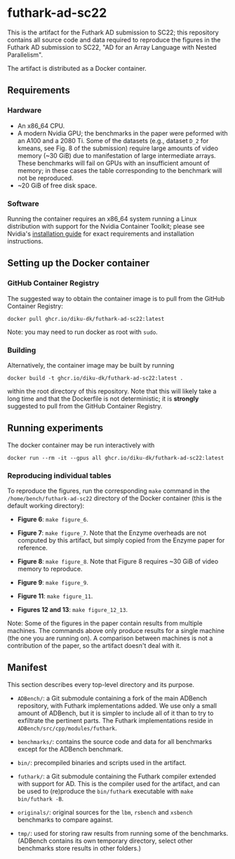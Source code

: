 # futhark-ad-sc22
This is the artifact for the Futhark AD submission to SC22; this
repository contains all source code and data required to reproduce the
figures in the Futhark AD submission to SC22, "AD for an Array
Language with Nested Parallelism".

The artifact is distributed as a Docker container.

## Requirements
### Hardware
* An x86_64 CPU.
* A modern Nvidia GPU; the benchmarks in the paper were peformed with
  an A100 and a 2080 Ti. Some of the datasets (e.g., dataset `D_2` for
  kmeans, see Fig. 8 of the submission) require large amounts of video
  memory (~30 GiB) due to manifestation of large intermediate arrays.
  These benchmarks will fail on GPUs with an insufficient amount of
  memory; in these cases the table corresponding to the benchmark will
  not be reproduced.
* ~20 GiB of free disk space.

### Software
Running the container requires an x86_64 system running a Linux
distribution with support for the Nvidia Container Toolkit; please see
Nvidia's [installation
guide](https://docs.nvidia.com/datacenter/cloud-native/container-toolkit/install-guide.html)
for exact requirements and installation instructions.

## Setting up the Docker container
### GitHub Container Registry
The suggested way to obtain the container image is to pull from
the GitHub Container Registry:

    docker pull ghcr.io/diku-dk/futhark-ad-sc22:latest
    
Note: you may need to run docker as root with `sudo`.
    
### Building
Alternatively, the container image may be built by running

    docker build -t ghcr.io/diku-dk/futhark-ad-sc22:latest .

within the root directory of this repository. Note that this will
likely take a long time and that the Dockerfile is not deterministic;
it is **strongly** suggested to pull from the GitHub Container Registry.

## Running experiments
The docker container may be run interactively with

    docker run --rm -it --gpus all ghcr.io/diku-dk/futhark-ad-sc22:latest

### Reproducing individual tables
To reproduce the figures, run the corresponding `make` command in the
`/home/bench/futhark-ad-sc22` directory of the Docker container (this
is the default working directory):

* **Figure 6**: `make figure_6`.

* **Figure 7**: `make figure_7`.  Note that the Enzyme overheads are
  not computed by this artifact, but simply copied from the Enzyme
  paper for reference.
  
* **Figure 8**: `make figure_8`. Note that Figure 8 requires ~30 GiB
  of video memory to reproduce.

* **Figure 9**: `make figure_9`.

* **Figure 11**: `make figure_11`.

* **Figures 12 and 13**: `make figure_12_13`.

Note: Some of the figures in the paper contain results from multiple
machines.  The commands above only produce results for a single
machine (the one you are running on).  A comparison between machines
is not a contribution of the paper, so the artifact doesn't deal with
it.

## Manifest
This section describes every top-level directory and its purpose.

* `ADBench/`: a Git submodule containing a fork of the main ADBench
  repository, with Futhark implementations added.  We use only a small
  amount of ADBench, but it is simpler to include all of it than to
  try to exfiltrate the pertinent parts.  The Futhark implementations
  reside in `ADBench/src/cpp/modules/futhark`.

* `benchmarks/`: contains the source code and data for all benchmarks
  except for the ADBench benchmark.

* `bin/`: precompiled binaries and scripts used in the artifact.

* `futhark/`: a Git submodule containing the Futhark compiler extended
  with support for AD.  This is the compiler used for the artifact,
  and can be used to (re)produce the `bin/futhark` executable with `make bin/futhark -B`.

* `originals/`: original sources for the `lbm`, `rsbench` and `xsbench`
  benchmarks to compare against.

* `tmp/`: used for storing raw results from running some of the benchmarks.
  (ADBench contains its own temporary directory, select other benchmarks store
  results in other folders.)
